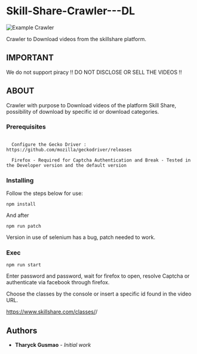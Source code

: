 # Skill-Share-Crawler---DL

![Example Crawler](https://github.com/tharyckgusmao/Skill-Share-Crawler---DL/blob/master/imageexample.jpeg)

Crawler to Download videos from the skillshare platform.

## IMPORTANT

We do not support piracy !! DO NOT DISCLOSE OR SELL THE VIDEOS !!

## ABOUT

Crawler with purpose to Download videos of the platform Skill Share, possibility of download by specific id or download categories.

### Prerequisites

```

  Configure the Gecko Driver : https://github.com/mozilla/geckodriver/releases

  Firefox - Required for Captcha Authentication and Break - Tested in the Developer version and the default version

```

### Installing

Follow the steps below for use:


```
npm install
```

And after

```
npm run patch
```


Version in use of selenium has a bug, patch needed to work.


### Exec

```
npm run start
```

Enter password and password, wait for firefox to open, resolve Captcha or authenticate via facebook through firefox.

Choose the classes by the console or insert a specific id found in the video URL.

https://www.skillshare.com/classes/<URL CLASSE>/<ID>

## Authors

* **Tharyck Gusmao** - *Initial work*
